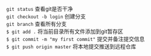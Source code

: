 `git status` 查看git是否干净  
`git checkout -b login` 创建分支    
`git branch`  查看所有分支    
`$ git add .`   将当前目录所有文件添加到git暂存区  
`$ git commit -m "my first commit"`     提交并备注提交信息   
`$ git push origin master`  将本地提交推送到远程仓库



